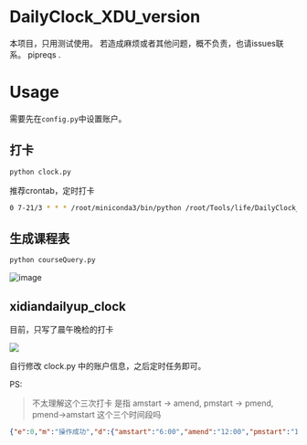 # DailyClock_XDU_version

本项目，只用测试使用。
若造成麻烦或者其他问题，概不负责，也请issues联系。
pipreqs .
# Usage

需要先在`config.py`中设置账户。

## 打卡

```bash
python clock.py
```
推荐crontab，定时打卡
```bash
0 7-21/3 * * * /root/miniconda3/bin/python /root/Tools/life/DailyClock_XDU_version/clock.py >> /root/Tools/life/DailyClock_XDU_version/xidiandailyup_log
```

## 生成课程表

```bash
python courseQuery.py
```
![image](https://user-images.githubusercontent.com/50180586/188258290-95dbf261-a669-44d6-bb04-fbe861d5f22b.png)


## xidiandailyup_clock
目前，只写了晨午晚检的打卡

![](https://imgapp.xidian.edu.cn/image/3/c79542c7e343b40237be127b328846f0.jpg)

自行修改 clock.py 中的账户信息，之后定时任务即可。

PS:

>不太理解这个三次打卡
>是指 amstart -> amend, pmstart -> pmend, pmend->amstart 这个三个时间段吗

```json
{"e":0,"m":"操作成功","d":{"amstart":"6:00","amend":"12:00","pmstart":"12:01","pmend":"18:00","image":"image/3/c79542c7e343b40237be127b328846f0.jpg","title":"晨午晚检","desc":"温馨提示： 不外出、不聚集、 戴口罩、勤洗手、开窗通风、发热就诊"}}
```
